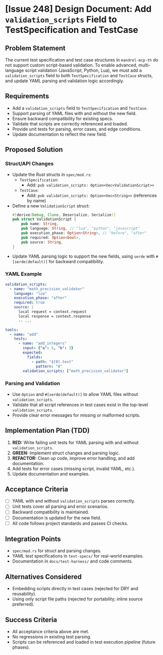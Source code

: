 # [Issue 248] Design Document: Add `validation_scripts` Field to TestSpecification and TestCase

## Problem Statement

The current test specification and test case structures in `mandrel-mcp-th` do not support custom script-based validation. To enable advanced, multi-language script validation (JavaScript, Python, Lua), we must add a `validation_scripts` field to both `TestSpecification` and `TestCase` structs, and update YAML parsing and validation logic accordingly.

## Requirements
- Add a `validation_scripts` field to `TestSpecification` and `TestCase`.
- Support parsing of YAML files with and without the new field.
- Ensure backward compatibility for existing specs.
- Validate that scripts are correctly referenced and loaded.
- Provide unit tests for parsing, error cases, and edge conditions.
- Update documentation to reflect the new field.

## Proposed Solution

### Struct/API Changes
- Update the Rust structs in `spec/mod.rs`:
  - `TestSpecification`:
    - Add: `pub validation_scripts: Option<Vec<ValidationScript>>`
  - `TestCase`:
    - Add: `pub validation_scripts: Option<Vec<String>>` (references by name)
- Define a new `ValidationScript` struct:
  ```rust
  #[derive(Debug, Clone, Deserialize, Serialize)]
  pub struct ValidationScript {
      pub name: String,
      pub language: String, // "lua", "python", "javascript"
      pub execution_phase: Option<String>, // "before", "after"
      pub required: Option<bool>,
      pub source: String,
  }
  ```
- Update YAML parsing logic to support the new fields, using `serde` with `#[serde(default)]` for backward compatibility.

### YAML Example
```yaml
validation_scripts:
  - name: "math_precision_validator"
    language: "lua"
    execution_phase: "after"
    required: true
    source: |
      local request = context.request
      local response = context.response
      -- ...

tools:
  - name: "add"
    tests:
      - name: "add_integers"
        input: {"a": 5, "b": 3}
        expected:
          fields:
            - path: "$[0].text"
              pattern: "8"
        validation_scripts: ["math_precision_validator"]
```

### Parsing and Validation
- Use `Option` and `#[serde(default)]` to allow YAML files without `validation_scripts`.
- Validate that all script references in test cases exist in the top-level `validation_scripts`.
- Provide clear error messages for missing or malformed scripts.

## Implementation Plan (TDD)
1. **RED:** Write failing unit tests for YAML parsing with and without `validation_scripts`.
2. **GREEN:** Implement struct changes and parsing logic.
3. **REFACTOR:** Clean up code, improve error handling, and add documentation.
4. Add tests for error cases (missing script, invalid YAML, etc.).
5. Update documentation and examples.

## Acceptance Criteria
- [ ] YAML with and without `validation_scripts` parses correctly.
- [ ] Unit tests cover all parsing and error scenarios.
- [ ] Backward compatibility is maintained.
- [ ] Documentation is updated for the new field.
- [ ] All code follows project standards and passes CI checks.

## Integration Points
- `spec/mod.rs` for struct and parsing changes.
- YAML test specifications in `test-specs/` for real-world examples.
- Documentation in `docs/test-harness/` and code comments.

## Alternatives Considered
- Embedding scripts directly in test cases (rejected for DRY and reusability).
- Using only script file paths (rejected for portability; inline source preferred).

## Success Criteria
- All acceptance criteria above are met.
- No regressions in existing test parsing.
- Scripts can be referenced and loaded in test execution pipeline (future phases). 